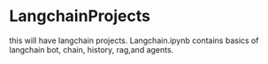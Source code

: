 # LangchainProjects
this will have langchain projects.
Langchain.ipynb contains basics of langchain bot, chain, history, rag,and agents.